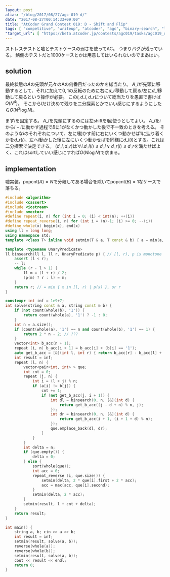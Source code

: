 ```yaml
---
layout: post
alias: "/blog/2017/08/27/agc-019-d/"
date: "2017-08-27T00:14:33+09:00"
title: "AtCoder Grand Contest 019: D - Shift and Flip"
tags: [ "competitive", "writeup", "atcoder", "agc", "binary-search", "lie" ]
"target_url": [ "https://beta.atcoder.jp/contests/agc019/tasks/agc019_d" ]
---
```


ストレステストと嘘とテストケースの弱さを使ってAC。
つまりバグが残っている。
鯖側のテストだと$1000$ケースとかは用意してはいられないのでまあはい。

## solution

最終状態の$A$の先頭が元々のAの何番目だったのかを総当たり。
$A\_l$が先頭に移動するとして、それに加えて$0,1$の反転のために右に$d\_r$移動して戻る/左に$d\_l$移動して戻るという操作が必要。
この$l, d\_l, d\_r$について総当たりを愚直で書けば$O(N^4)$。
そこから$l$だけ決めて残りを二分探索とかでいい感じにするようにしたら$O(N^2 \log N)$。

まず$l$を固定する。
$A\_l$を先頭にするのには左shiftを$l$回使うとしてよい。
$A\_i$を$i$から$i - l$に動かす過程で$B$に$1$がなくかつ動かした後で不一致のときを考える。
そのような$i$のそれぞれについて、左に$l$動かす前に右にいくつ動かせば$1$に辿り着くかを$d\_r(i)$、左へ$l$動かした後に左にいくつ動かせばを同様に$d\_l(i)$とする。これは二分探索で決定できる。
$(d\_l, d\_r)$は$\forall i. d\_l(i) \le d\_l \lor d\_r(i) \le d\_r$を満たせばよく、これはsortしていい感じにすれば$O(N \log N)$で求まる。

## implementation

嘘実装。$\mathrm{popcnt}(A) = N$で分岐してある場合を除いて$\mathrm{popcnt}(B) = 1$なケースで落ちる。

``` c++
#include <algorithm>
#include <cassert>
#include <iostream>
#include <vector>
#define repeat(i, n) for (int i = 0; (i) < int(n); ++(i))
#define repeat_reverse(i, n) for (int i = (n)-1; (i) >= 0; --(i))
#define whole(x) begin(x), end(x)
using ll = long long;
using namespace std;
template <class T> inline void setmin(T & a, T const & b) { a = min(a, b); }

template <typename UnaryPredicate>
ll binsearch(ll l, ll r, UnaryPredicate p) { // [l, r), p is monotone
    assert (l < r);
    -- l;
    while (r - l > 1) {
        ll m = (l + r) / 2;
        (p(m) ? r : l) = m;
    }
    return r; // = min { x in [l, r) | p(x) }, or r
}

constexpr int inf = 1e9+7;
int solve(string const & a, string const & b) {
    if (not count(whole(b), '1')) {
        return count(whole(a), '1') ? -1 : 0;
    }
    int n = a.size();
    if (count(whole(a), '1') == n and count(whole(b), '1') == 1) {
        return 2 * n - 2; // ???
    }
    vector<int> b_acc(n + 1);
    repeat (i, n) b_acc[i + 1] = b_acc[i] + (b[i] == '1');
    auto get_b_acc = [&](int l, int r) { return b_acc[r] - b_acc[l] + (l > r ? b_acc[n] : 0); };
    int result = inf;
    repeat (l, n) {
        vector<pair<int, int> > que;
        int cnt = 0;
        repeat (j, n) {
            int i = (l + j) % n;
            if (a[i] != b[j]) {
                cnt += 1;
                if (not get_b_acc(j, i + 1)) {
                    int dl = binsearch(0, n, [&](int d) {
                        return get_b_acc((j - d + n) % n, j);
                    });
                    int dr = binsearch(0, n, [&](int d) {
                        return get_b_acc(i + 1, (i + 1 + d) % n);
                    });
                    que.emplace_back(dl, dr);
                }
            }
        }
        int delta = n;
        if (que.empty()) {
            delta = 0;
        } else {
            sort(whole(que));
            int acc = 0;
            repeat_reverse (i, que.size()) {
                setmin(delta, 2 * que[i].first + 2 * acc);
                acc = max(acc, que[i].second);
            }
            setmin(delta, 2 * acc);
        }
        setmin(result, l + cnt + delta);
    }
    return result;
}

int main() {
    string a, b; cin >> a >> b;
    int result = inf;
    setmin(result, solve(a, b));
    reverse(whole(a));
    reverse(whole(b));
    setmin(result, solve(a, b));
    cout << result << endl;
    return 0;
}
```
